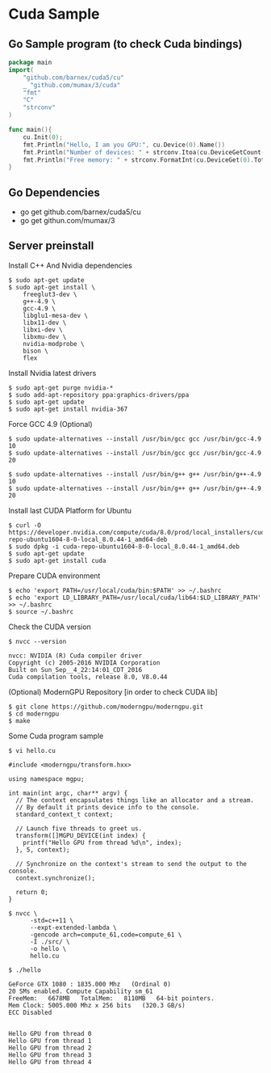 # Cuda Sample

## Go Sample program (to check Cuda bindings)

```go
package main
import(
	"github.com/barnex/cuda5/cu"
	_ "github.com/mumax/3/cuda"
	"fmt"
	"C"
	"strconv"
)

func main(){
	cu.Init(0);
	fmt.Println("Hello, I am you GPU:", cu.Device(0).Name())
	fmt.Println("Number of devices: " + strconv.Itoa(cu.DeviceGetCount()))
	fmt.Println("Free memory: " + strconv.FormatInt(cu.DeviceGet(0).TotalMem(),10))
}
```

## Go Dependencies

- go get github.com/barnex/cuda5/cu
- go get githun.com/mumax/3

## Server preinstall

Install C++ And Nvidia dependencies

```text
$ sudo apt-get update
$ sudo apt-get install \
    freeglut3-dev \
    g++-4.9 \
    gcc-4.9 \
    libglu1-mesa-dev \
    libx11-dev \
    libxi-dev \
    libxmu-dev \
    nvidia-modprobe \
    bison \
    flex
```

Install Nvidia latest drivers

```text
$ sudo apt-get purge nvidia-*
$ sudo add-apt-repository ppa:graphics-drivers/ppa
$ sudo apt-get update
$ sudo apt-get install nvidia-367
```

Force GCC 4.9 (Optional)

```text
$ sudo update-alternatives --install /usr/bin/gcc gcc /usr/bin/gcc-4.9 10
$ sudo update-alternatives --install /usr/bin/gcc gcc /usr/bin/gcc-4.9 20

$ sudo update-alternatives --install /usr/bin/g++ g++ /usr/bin/g++-4.9 10
$ sudo update-alternatives --install /usr/bin/g++ g++ /usr/bin/g++-4.9 20
```

Install last CUDA Platform for Ubuntu

```text
$ curl -O https://developer.nvidia.com/compute/cuda/8.0/prod/local_installers/cuda-repo-ubuntu1604-8-0-local_8.0.44-1_amd64-deb
$ sudo dpkg -i cuda-repo-ubuntu1604-8-0-local_8.0.44-1_amd64.deb
$ sudo apt-get update
$ sudo apt-get install cuda
```

Prepare CUDA environment

```text
$ echo 'export PATH=/usr/local/cuda/bin:$PATH' >> ~/.bashrc
$ echo 'export LD_LIBRARY_PATH=/usr/local/cuda/lib64:$LD_LIBRARY_PATH' >> ~/.bashrc
$ source ~/.bashrc
```

Check the CUDA version

```text
$ nvcc --version

nvcc: NVIDIA (R) Cuda compiler driver
Copyright (c) 2005-2016 NVIDIA Corporation
Built on Sun_Sep__4_22:14:01_CDT_2016
Cuda compilation tools, release 8.0, V8.0.44
```

(Optional) ModernGPU Repository [in order to check CUDA lib]

```text
$ git clone https://github.com/moderngpu/moderngpu.git
$ cd moderngpu
$ make
```

Some Cuda program sample

```text
$ vi hello.cu
```

```cuda 
#include <moderngpu/transform.hxx>

using namespace mgpu;

int main(int argc, char** argv) {
  // The context encapsulates things like an allocator and a stream.
  // By default it prints device info to the console.
  standard_context_t context;

  // Launch five threads to greet us.
  transform([]MGPU_DEVICE(int index) {
    printf("Hello GPU from thread %d\n", index);
  }, 5, context);

  // Synchronize on the context's stream to send the output to the console.
  context.synchronize();

  return 0;
}
```

```text
$ nvcc \
      -std=c++11 \
      --expt-extended-lambda \
      -gencode arch=compute_61,code=compute_61 \
      -I ./src/ \
      -o hello \
      hello.cu
```

```text
$ ./hello

GeForce GTX 1080 : 1835.000 Mhz   (Ordinal 0)
20 SMs enabled. Compute Capability sm_61
FreeMem:   6678MB   TotalMem:   8110MB   64-bit pointers.
Mem Clock: 5005.000 Mhz x 256 bits   (320.3 GB/s)
ECC Disabled


Hello GPU from thread 0
Hello GPU from thread 1
Hello GPU from thread 2
Hello GPU from thread 3
Hello GPU from thread 4
```